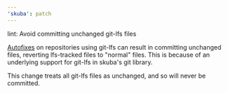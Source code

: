 ```yaml
---
'skuba': patch
---
```


lint: Avoid committing unchanged git-lfs files

[Autofixes](https://seek-oss.github.io/skuba/docs/deep-dives/github.html#github-autofixes) on repositories using git-lfs can result in committing unchanged files, reverting lfs-tracked files to "normal" files. This is because of an underlying support for git-lfs in skuba's git library.

This change treats all git-lfs files as unchanged, and so will never be committed.
